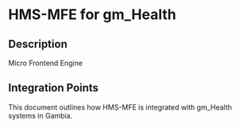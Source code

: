 # HMS-MFE for gm_Health

## Description

Micro Frontend Engine

## Integration Points

This document outlines how HMS-MFE is integrated with gm_Health systems in Gambia.

